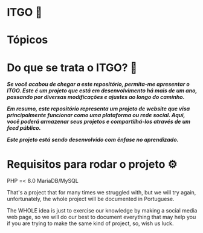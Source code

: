 # ITGO 🌈

# Tópicos

# Do que se trata o ITGO? 🤔

***<p>Se você acabou de chegar a este repositório, permita-me apresentar o ITGO. Este é um projeto que está em desenvolvimento há mais de um ano, passando por diversas modificações e ajustes ao longo do caminho.</p>***
***<p>Em resumo, este repositório representa um projeto de website que visa principalmente funcionar como uma plataforma ou rede social. Aqui, você poderá armazenar seus projetos e compartilhá-los através de um feed público.</p>***
***<p>Este projeto está sendo desenvolvido com ênfase no aprendizado.</p>***

# Requisitos para rodar o projeto ⚙️

PHP =< 8.0
MariaDB/MySQL


That's a project that for many times we struggled with, but we will try again, unfortunately, the whole project will be documented in Portuguese.

The WHOLE idea is just to exercise our knowledge by making a social media web page, so we will do our best to document everything that may help you if you are trying to make the same kind of project, so, wish us luck.
